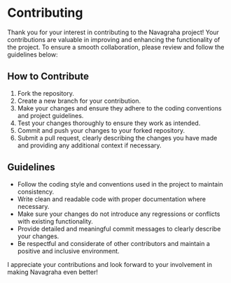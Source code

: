 # Contributing

Thank you for your interest in contributing to the Navagraha project! Your contributions are valuable in improving and enhancing the functionality of the project. To ensure a smooth collaboration, please review and follow the guidelines below:

## How to Contribute

1. Fork the repository.
2. Create a new branch for your contribution.
3. Make your changes and ensure they adhere to the coding conventions and project guidelines.
4. Test your changes thoroughly to ensure they work as intended.
5. Commit and push your changes to your forked repository.
6. Submit a pull request, clearly describing the changes you have made and providing any additional context if necessary.

## Guidelines

- Follow the coding style and conventions used in the project to maintain consistency.
- Write clean and readable code with proper documentation where necessary.
- Make sure your changes do not introduce any regressions or conflicts with existing functionality.
- Provide detailed and meaningful commit messages to clearly describe your changes.
- Be respectful and considerate of other contributors and maintain a positive and inclusive environment.

I appreciate your contributions and look forward to your involvement in making Navagraha even better!
